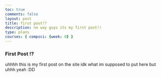 ```yaml
---
toc: true
comments: false
layout: post
title: first post!?
description: no way guys its my first post!!
type: plans
courses: { compsci: {week: 0} }
---
```


### First Post !?
uhhhh this is my first post on the site idk what im supposed to put here but uhhh yeah :DD
